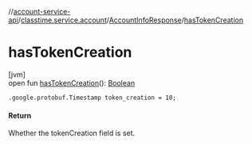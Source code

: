 //[account-service-api](../../../index.md)/[classtime.service.account](../index.md)/[AccountInfoResponse](index.md)/[hasTokenCreation](has-token-creation.md)

# hasTokenCreation

[jvm]\
open fun [hasTokenCreation](has-token-creation.md)(): [Boolean](https://kotlinlang.org/api/latest/jvm/stdlib/kotlin/-boolean/index.html)

`.google.protobuf.Timestamp token_creation = 10;`

#### Return

Whether the tokenCreation field is set.
